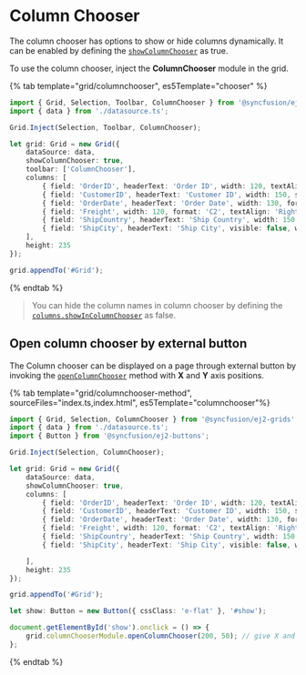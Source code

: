 # Column Chooser

The column chooser has options to show or hide columns dynamically. It can be enabled by defining the
[`showColumnChooser`](../../api/grid/#showcolumnchooser) as true.

To use the column chooser, inject the **ColumnChooser** module in the grid.

{% tab template="grid/columnchooser", es5Template="chooser" %}

```typescript
import { Grid, Selection, Toolbar, ColumnChooser } from '@syncfusion/ej2-grids';
import { data } from './datasource.ts';

Grid.Inject(Selection, Toolbar, ColumnChooser);

let grid: Grid = new Grid({
    dataSource: data,
    showColumnChooser: true,
    toolbar: ['ColumnChooser'],
    columns: [
        { field: 'OrderID', headerText: 'Order ID', width: 120, textAlign: 'Right' },
        { field: 'CustomerID', headerText: 'Customer ID', width: 150, showInColumnChooser: false },
        { field: 'OrderDate', headerText: 'Order Date', width: 130, format: 'yMd', textAlign: 'Right' },
        { field: 'Freight', width: 120, format: 'C2', textAlign: 'Right' },
        { field: 'ShipCountry', headerText: 'Ship Country', width: 150 },
        { field: 'ShipCity', headerText: 'Ship City', visible: false, width: 150 }
    ],
    height: 235
});

grid.appendTo('#Grid');

```

{% endtab %}

> You can hide the column names in column chooser by defining the [`columns.showInColumnChooser`](../../api/grid/column/#showincolumnchooser) as false.

## Open column chooser by external button

The Column chooser can be displayed on a page through external button by invoking
the [`openColumnChooser`](../../api/grid/columnChooser) method with **X** and **Y** axis positions.

{% tab template="grid/columnchooser-method", sourceFiles="index.ts,index.html", es5Template="columnchooser"%}

```typescript
import { Grid, Selection, ColumnChooser } from '@syncfusion/ej2-grids';
import { data } from './datasource.ts';
import { Button } from '@syncfusion/ej2-buttons';

Grid.Inject(Selection, ColumnChooser);

let grid: Grid = new Grid({
    dataSource: data,
    showColumnChooser: true,
    columns: [
        { field: 'OrderID', headerText: 'Order ID', width: 120, textAlign: 'Right' },
        { field: 'CustomerID', headerText: 'Customer ID', width: 150, showInColumnChooser: false },
        { field: 'OrderDate', headerText: 'Order Date', width: 130, format: 'yMd', textAlign: 'Right' },
        { field: 'Freight', width: 120, format: 'C2', textAlign: 'Right' },
        { field: 'ShipCountry', headerText: 'Ship Country', width: 150 },
        { field: 'ShipCity', headerText: 'Ship City', visible: false, width: 150 }

    ],
    height: 235
});

grid.appendTo('#Grid');

let show: Button = new Button({ cssClass: 'e-flat' }, '#show');

document.getElementById('show').onclick = () => {
    grid.columnChooserModule.openColumnChooser(200, 50); // give X and Y axis
};

```

{% endtab %}